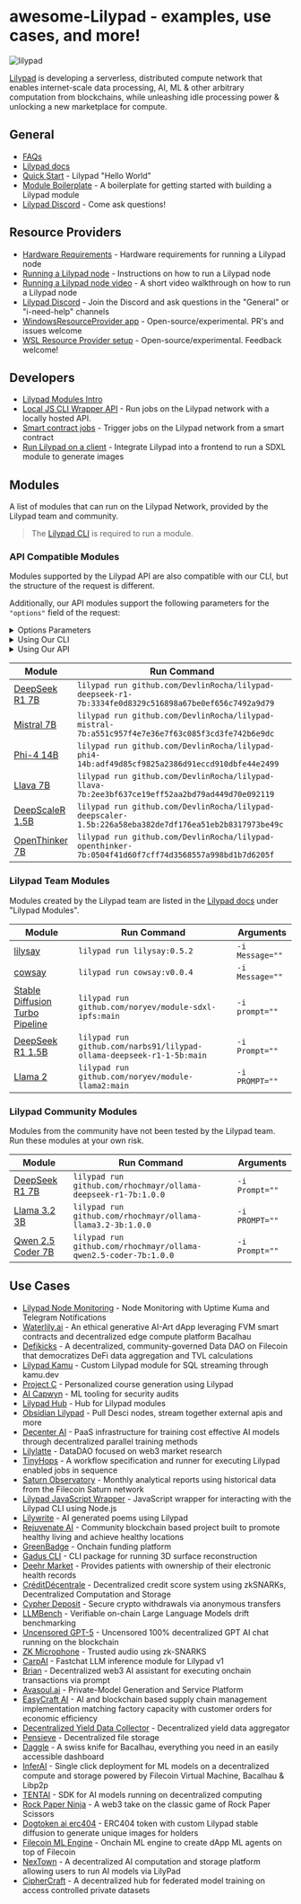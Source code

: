 # awesome-Lilypad - examples, use cases, and more!

![lilypad](https://github.com/user-attachments/assets/251033c7-189c-4bb4-97d9-876343dec587)

[Lilypad](https://lilypad.tech) is developing a serverless, distributed compute network that enables internet-scale data processing, AI, ML & other arbitrary computation from blockchains, while unleashing idle processing power & unlocking a new marketplace for compute.

## General

- [FAQs](https://docs.lilypad.tech/lilypad/faqs)
- [Lilypad docs](https://docs.lilypad.tech/lilypad)
- [Quick Start](https://docs.lilypad.tech/lilypad/lilypad-milky-way-testnet/quick-start) - Lilypad "Hello World"
- [Module Boilerplate](https://github.com/Lilypad-Tech/lilypad-module-boilerplate) - A boilerplate for getting started with building a Lilypad module
- [Lilypad Discord](https://lilypad.team/discord) - Come ask questions!

## Resource Providers

- [Hardware Requirements](https://docs.lilypad.tech/lilypad/hardware-providers/hardware-requirements) - Hardware requirements for running a Lilypad node
- [Running a Lilypad node](https://docs.lilypad.tech/lilypad/hardware-providers/run-a-node) - Instructions on how to run a Lilypad node
- [Running a Lilypad node video](https://www.youtube.com/watch?v=YmOtqOIBQ0k) - A short video walkthrough on how to run a Lilypad node
- [Lilypad Discord](https://lilypad.team/discord) - Join the Discord and ask questions in the "General" or "i-need-help" channels
- [WindowsResourceProvider app](https://github.com/Lilypad-Tech/WindowsResourceProvider) - Open-source/experimental. PR's and issues welcome
- [WSL Resource Provider setup](https://github.com/rhochmayr/lp-wsl-native-rp) - Open-source/experimental. Feedback welcome!

## Developers

- [Lilypad Modules Intro](https://docs.lilypad.tech/lilypad/lilypad-modules/modules-intro)
- [Local JS CLI Wrapper API](https://docs.lilypad.tech/lilypad/developer-resources/js-cli-wrapper-local) - Run jobs on the Lilypad network with a locally hosted API.
- [Smart contract jobs](https://github.com/Lilypad-Tech/lilypad/blob/main/docs/smart-contract-jobs.md) - Trigger jobs on the Lilypad network from a smart contract
- [Run Lilypad on a client](https://blog.lilypadnetwork.org/setting-up-your-lilypad-front-end) - Integrate Lilypad into a frontend to run a SDXL module to generate images

## Modules

A list of modules that can run on the Lilypad Network, provided by the Lilypad team and community.

> The [Lilypad CLI](https://docs.lilypad.tech/lilypad/lilypad-testnet/install-run-requirements) is required to run a module.

### API Compatible Modules

Modules supported by the Lilypad API are also compatible with our CLI, but the structure of the request is different.

Additionally, our API modules support the following parameters for the `"options"` field of the request:

<details>
<summary>Options Parameters</summary>

#### Valid Options Parameters and Default Values

- [Ollama Modelfile](https://github.com/ollama/ollama/blob/main/docs/modelfile.md#valid-parameters-and-values)

| Parameter      | Description                                                                                                                                                                                                                                                                                                                                                 | Default |
| -------------- | ----------------------------------------------------------------------------------------------------------------------------------------------------------------------------------------------------------------------------------------------------------------------------------------------------------------------------------------------------------- | ------- |
| mirostat       | Enable Mirostat sampling for controlling perplexity. (0 = disabled, 1 = Mirostat, 2 = Mirostat 2.0)                                                                                                                                                                                                                                                         | `0`     |
| mirostat_eta   | Influences how quickly the algorithm responds to feedback from the generated text. A lower learning rate will result in slower adjustments, while a higher learning rate will make the algorithm more responsive.                                                                                                                                           | `0.1`   |
| mirostat_tau   | Controls the balance between coherence and diversity of the output. A lower value will result in more focused and coherent text.                                                                                                                                                                                                                            | `5`     |
| num_ctx        | Sets the size of the context window used to generate the next token.                                                                                                                                                                                                                                                                                        | `2048`  |
| repeat_last_n  | Sets how far back for the model to look back to prevent repetition. (0 = disabled, -1 = num_ctx)                                                                                                                                                                                                                                                            | `64`    |
| repeat_penalty | Sets how strongly to penalize repetitions. A higher value (e.g., 1.5) will penalize repetitions more strongly, while a lower value (e.g., 0.9) will be more lenient.                                                                                                                                                                                        | `1.1`   |
| temperature    | The temperature of the model. Increasing the temperature will make the model answer more creatively.                                                                                                                                                                                                                                                        | `0.8`   |
| seed           | Sets the random number seed to use for generation. Setting this to a specific number will make the model generate the same text for the same prompt.                                                                                                                                                                                                        | `0`     |
| stop           | Sets the stop sequences to use. When this pattern is encountered the LLM will stop generating text and return. Multiple stop patterns may be set by specifying multiple separate stop parameters in a modelfile.                                                                                                                                            |         |
| num_predict    | Maximum number of tokens to predict when generating text. (-1 = infinite generation)                                                                                                                                                                                                                                                                        | `-1`    |
| top_k          | Reduces the probability of generating nonsense. A higher value (e.g. 100) will give more diverse answers, while a lower value (e.g. 10) will be more conservative.                                                                                                                                                                                          | `40`    |
| top_p          | Works together with top-k. A higher value (e.g., 0.95) will lead to more diverse text, while a lower value (e.g., 0.5) will generate more focused and conservative text.                                                                                                                                                                                    | `0.9`   |
| min_p          | Alternative to the top_p, and aims to ensure a balance of quality and variety. The parameter p represents the minimum probability for a token to be considered, relative to the probability of the most likely token. For example, with p=0.05 and the most likely token having a probability of 0.9, logits with a value less than 0.045 are filtered out. | `0.0`   |

</details>

<details>
  <summary>Using Our CLI</summary>

> When using the CLI, make sure that you Base64 encode your request.

```sh
lilypad run github.com/GITHUB_USERNAME/MODULE_REPO:TAG \
-i request="$(echo -n '{
  "model": "MODEL_NAME:MODEL_VERSION",
  "messages": [{
    "role": "system",
    "content": "you are a helpful AI assistant"
  },
  {
  "role": "user",
  "content": "what is the animal order of the frog?"
  }],
  "stream": false,
  "options": {
    "temperature": 1.0
  }
}' | base64 -w 0)"
```

</details>

<details>
  <summary>Using Our API</summary>

```sh
curl -X POST "https://anura-testnet.lilypad.tech/api/v1/chat/completions" \
-H "Content-Type: application/json" \
-H "Accept: text/event-stream" \
-H "Authorization: Bearer YOUR_API_KEY" \
-d '{
  "model": "MODEL_NAME:MODEL_VERSION",
  "messages": [{
    "role": "system",
    "content": "you are a helpful AI assistant"
  },
  {
    "role": "user",
    "content": "what is the animal order of the frog?"
  }],
  "options": {
    "temperature": 1.0
  }
}'
```

</details>

| Module                                                                    | Run Command                                                                                           |
| ------------------------------------------------------------------------- | ----------------------------------------------------------------------------------------------------- |
| [DeepSeek R1 7B](https://github.com/DevlinRocha/lilypad-deepseek-r1-7b)   | `lilypad run github.com/DevlinRocha/lilypad-deepseek-r1-7b:3334fe0d8329c516898a67be0ef656c7492a9d79`  |
| [Mistral 7B](https://github.com/DevlinRocha/lilypad-mistral-7b)           | `lilypad run github.com/DevlinRocha/lilypad-mistral-7b:a551c957f4e7e36e7f63c085f3cd3fe742b6e9dc`      |
| [Phi-4 14B](https://github.com/DevlinRocha/lilypad-phi4-14b)              | `lilypad run github.com/DevlinRocha/lilypad-phi4-14b:adf49d85cf9825a2386d91eccd910dbfe44e2499`        |
| [Llava 7B](https://github.com/DevlinRocha/lilypad-llava-7b)               | `lilypad run github.com/DevlinRocha/lilypad-llava-7b:2ee3bf637ce19eff52aa2bd79ad449d70e092119`        |
| [DeepScaleR 1.5B](https://github.com/DevlinRocha/lilypad-deepscaler-1.5b) | `lilypad run github.com/DevlinRocha/lilypad-deepscaler-1.5b:226a58eba382de7df176ea51eb2b8317973be49c` |
| [OpenThinker 7B](https://github.com/DevlinRocha/lilypad-openthinker-7b)   | `lilypad run github.com/DevlinRocha/lilypad-openthinker-7b:0504f41d60f7cff74d3568557a998bd1b7d6205f`  |

### Lilypad Team Modules

Modules created by the Lilypad team are listed in the [Lilypad docs](https://docs.lilypad.tech/lilypad/lilypad-modules/modules-intro) under "Lilypad Modules".

| Module                                                                         | Run Command                                                           | Arguments       |
| ------------------------------------------------------------------------------ | --------------------------------------------------------------------- | --------------- |
| [lilysay](https://github.com/Lilypad-Tech/lilypad-module-lilysay)              | `lilypad run lilysay:0.5.2`                                           | `-i Message=""` |
| [cowsay](https://github.com/lilypad-tech/lilypad-module-cowsay)                | `lilypad run cowsay:v0.0.4`                                           | `-i Message=""` |
| [Stable Diffusion Turbo Pipeline](https://github.com/noryev/module-sdxl-ipfs)  | `lilypad run github.com/noryev/module-sdxl-ipfs:main`                 | `-i prompt=""`  |
| [DeepSeek R1 1.5B](https://github.com/narbs91/lilypad-ollama-deepseek-r1-1-5b) | `lilypad run github.com/narbs91/lilypad-ollama-deepseek-r1-1-5b:main` | `-i Prompt=""`  |
| [Llama 2](https://github.com/noryev/module-llama2)                             | `lilypad run github.com/noryev/module-llama2:main`                    | `-i PROMPT=""`  |

### Lilypad Community Modules

Modules from the community have not been tested by the Lilypad team. Run these modules at your own risk.

| Module                                                                               | Run Command                                                      | Arguments      |
| ------------------------------------------------------------------------------------ | ---------------------------------------------------------------- | -------------- |
| [DeepSeek R1 7B](https://github.com/rhochmayr/ollama-deepseek-r1-7b/tree/1.0.0)      | `lilypad run github.com/rhochmayr/ollama-deepseek-r1-7b:1.0.0`   | `-i Prompt=""` |
| [Llama 3.2 3B](https://github.com/rhochmayr/ollama-llama3.2-3b/tree/1.0.0)           | `lilypad run github.com/rhochmayr/ollama-llama3.2-3b:1.0.0`      | `-i PROMPT=""` |
| [Qwen 2.5 Coder 7B](https://github.com/rhochmayr/ollama-qwen2.5-coder-7b/tree/1.0.0) | `lilypad run github.com/rhochmayr/ollama-qwen2.5-coder-7b:1.0.0` | `-i Prompt=""` |

## Use Cases

- [Lilypad Node Monitoring](https://github.com/rhochmayr/lilypad-rp-monitoring) - Node Monitoring with Uptime Kuma and Telegram Notifications
- [Waterlily.ai](https://github.com/Lilypad-Tech/Waterlily) - An ethical generative AI-Art dApp leveraging FVM smart contracts and decentralized edge compute platform Bacalhau
- [Defikicks](https://github.com/md0x/defikicks) - A decentralized, community-governed Data DAO on Filecoin that democratizes DeFi data aggregation and TVL calculations
- [Lilypad Kamu](https://github.com/polus-arcticus/lilypad-module-kamu/blob/main/lilypad_module.json.tmpl) - Custom Lilypad module for SQL streaming through kamu.dev
- [Project C](https://github.com/0xgoldenlion/project-C) - Personalized course generation using Lilypad
- [AI Capwyn](https://github.com/jeytuan/OpenDataHackathon_Lilypad) - ML tooling for security audits
- [Lilypad Hub](https://github.com/oBLAZERo2001/lilypad-hub) - Hub for Lilypad modules
- [Obsidian Lilypad](https://github.com/polus-arcticus/obsidian-lilypad) - Pull Desci nodes, stream together external apis and more
- [Decenter AI](https://github.com/orgs/DeCenter-AI/repositories) - PaaS infrastructure for training cost effective AI models through decentralized parallel training methods
- [Lilylatte](https://github.com/Caruso33/LilyLatte_OpenDataHack) - DataDAO focused on web3 market research
- [TinyHops](https://github.com/zcstarr/tiny-hops) - A workflow specification and runner for executing Lilypad enabled jobs in sequence
- [Saturn Observatory](https://github.com/cronian-tech/saturn-observatory) - Monthly analytical reports using historical data from the Filecoin Saturn network
- [Lilypad JavaScript Wrapper](https://github.com/only4sim/lilypad-javascript-wrapper) - JavaScript wrapper for interacting with the Lilypad CLI using Node.js
- [Lilywrite](https://github.com/Khwahish29/lilywrite) - AI generated poems using Lilypad
- [Rejuvenate AI](https://github.com/orgs/open-data-hack/repositories) - Community blockchain based project built to promote healthy living and achieve healthy locations
- [GreenBadge](https://github.com/priyanshur66/greenbadge) - Onchain funding platform
- [Gadus CLI](https://github.com/The-Extra-Project/Gadius-CLI) - CLI package for running 3D surface reconstruction
- [Deehr Market](https://github.com/Cabal-Labs/deehr-market-client) - Provides patients with ownership of their electronic health records
- [CréditDécentrale](https://github.com/solity-research/ETHGlobalParis2023) - Decentralized credit score system using zkSNARKs, Decentralized Computation and Storage
- [Cypher Deposit](https://github.com/Alice-s-Deposit) - Secure crypto withdrawals via anonymous transfers
- [LLMBench](https://github.com/codethazine/llmbench) - Verifiable on-chain Large Language Models drift benchmarking
- [Uncensored GPT-5](https://ethglobal.com/showcase/uncensored-gpt-5-blockchain-15did) - Uncensored 100% decentralized GPT AI chat running on the blockchain
- [ZK Microphone](https://github.com/Miyamura80/ZKMicrophone) - Trusted audio using zk-SNARKS
- [CarpAI](https://devpost.com/software/carpai-fmecgh) - Fastchat LLM inference module for Lilypad v1
- [Brian](https://github.com/brian-knows/brian-fine-tuning) - Decentralized web3 AI assistant for executing onchain transactions via prompt
- [Avasoul.ai](https://github.com/mr-spaghetti-code/lilypad/tree/main) - Private-Model Generation and Service Platform
- [EasyCraft AI](https://github.com/BigTava/easycraft) - AI and blockchain based supply chain management implementation matching factory capacity with customer orders for economic efficiency
- [Decentralized Yield Data Collector](https://github.com/aaytuncc/HackFS-2023) - Decentralized yield data aggregator
- [Pensieve](https://github.com/ahsueh1996/Pensieve-) - Decentralized file storage
- [Daggle](https://github.com/leostelon/daggle) - A swiss knife for Bacalhau, everything you need in an easily accessible dashboard
- [InferAI](https://github.com/Shubhamai/hackfs2023) - Single click deployment for ML models on a decentralized compute and storage powered by Filecoin Virtual Machine, Bacalhau & Libp2p
- [TENTAI](https://github.com/debuggingfuture/tentai) - SDK for AI models running on decentralized computing
- [Rock Paper Ninja](https://github.com/tonynacumoto/rock-paper-ninja) - A web3 take on the classic game of Rock Paper Scissors
- [Dogtoken ai erc404](https://github.com/lucasespinosa28/dogtoken) - ERC404 token with custom Lilypad stable diffusion to generate unique images for holders
- [Filecoin ML Engine](https://github.com/Prajjawalk/filecoin-ML-engine) - Onchain ML engine to create dApp ML agents on top of Filecoin
- [NexTown](https://github.com/DogukanGun/hackfs24-ai-marketplace) - A decentralized AI computation and storage platform allowing users to run AI models via LilyPad
- [CipherCraft](https://github.com/Shubham-Rasal/CipherCraft) - A decentralized hub for federated model training on access controlled private datasets

```

```
